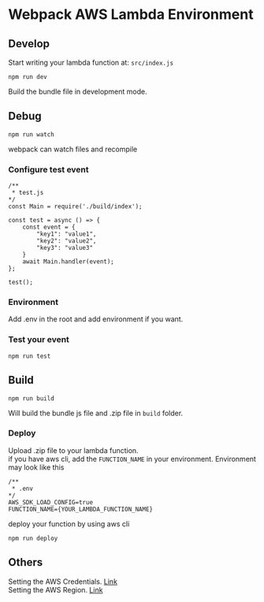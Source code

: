 # Webpack AWS Lambda Environment

## Develop
Start writing your lambda function at: `src/index.js`
```
npm run dev
```
Build the bundle file in development mode.

## Debug
```
npm run watch
```
webpack can watch files and recompile
### Configure test event
```
/**
 * test.js
*/
const Main = require('./build/index');

const test = async () => {
    const event = {
        "key1": "value1",
        "key2": "value2",
        "key3": "value3"
    }
    await Main.handler(event);
};

test();
```
### Environment
Add .env in the root and add environment if you want.

### Test your event
```
npm run test
```

## Build
```
npm run build
```
Will build the bundle js file and .zip file in `build` folder.

### Deploy
Upload .zip file to your lambda function.
<br>
if you have aws cli, add the `FUNCTION_NAME` in your environment. Environment may look like this
```
/**
 * .env
*/
AWS_SDK_LOAD_CONFIG=true
FUNCTION_NAME={YOUR_LAMBDA_FUNCTION_NAME}
```
deploy your function by using aws cli
```
npm run deploy
```

## Others
Setting the AWS Credentials. [Link](https://docs.aws.amazon.com/sdk-for-javascript/v2/developer-guide/loading-node-credentials-shared.html)
<br>
Setting the AWS Region. [Link](https://docs.aws.amazon.com/sdk-for-javascript/v2/developer-guide/setting-region.html)